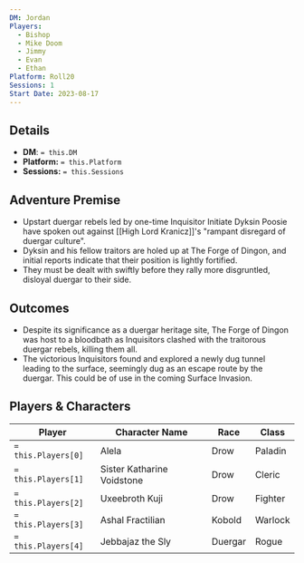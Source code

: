 ```yaml
---
DM: Jordan
Players:
  - Bishop
  - Mike Doom
  - Jimmy
  - Evan
  - Ethan
Platform: Roll20
Sessions: 1
Start Date: 2023-08-17
---
```

## Details
- **DM**: `= this.DM`
- **Platform:** `= this.Platform`
- **Sessions:** `= this.Sessions`

## Adventure Premise
- Upstart duergar rebels led by one-time Inquisitor Initiate Dyksin Poosie have spoken out against [[High Lord Kranicz]]'s "rampant disregard of duergar culture".
- Dyksin and his fellow traitors are holed up at The Forge of Dingon, and initial reports indicate that their position is lightly fortified.
- They must be dealt with swiftly before they rally more disgruntled, disloyal duergar to their side.

## Outcomes
- Despite its significance as a duergar heritage site, The Forge of Dingon was host to a bloodbath as Inquisitors clashed with the traitorous duergar rebels, killing them all.
- The victorious Inquisitors found and explored a newly dug tunnel leading to the surface, seemingly dug as an escape route by the duergar. This could be of use in the coming Surface Invasion.

## Players & Characters
| Player              | Character Name             | Race    | Class   |
| ------------------- | -------------------------- | ------- | ------- |
| `= this.Players[0]` | Alela                      | Drow    | Paladin |
| `= this.Players[1]` | Sister Katharine Voidstone | Drow    | Cleric  |
| `= this.Players[2]` | Uxeebroth Kuji             | Drow    | Fighter |
| `= this.Players[3]` | Ashal Fractilian           | Kobold  | Warlock |
| `= this.Players[4]` | Jebbajaz the Sly           | Duergar | Rogue   |
